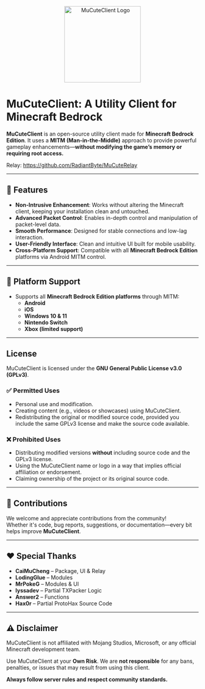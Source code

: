 <p align="center">
  <img src="images/logo.png" alt="MuCuteClient Logo" width="200"/>
</p>

# MuCuteClient: A Utility Client for Minecraft Bedrock

**MuCuteClient** is an open-source utility client made for **Minecraft Bedrock Edition**. It uses a **MITM (Man-in-the-Middle)** approach to provide powerful gameplay enhancements—**without modifying the game’s memory or requiring root access.**

Relay: https://github.com/RadiantByte/MuCuteRelay

---

## 🔧 Features

- **Non-Intrusive Enhancement**: Works without altering the Minecraft client, keeping your installation clean and untouched.  
- **Advanced Packet Control**: Enables in-depth control and manipulation of packet-level data.  
- **Smooth Performance**: Designed for stable connections and low-lag interaction.  
- **User-Friendly Interface**: Clean and intuitive UI built for mobile usability.  
- **Cross-Platform Support**: Compatible with all **Minecraft Bedrock Edition** platforms via Android MITM control.

---

## 📱 Platform Support

- Supports all **Minecraft Bedrock Edition platforms** through MITM:
  - **Android**
  - **iOS**
  - **Windows 10 & 11**
  - **Nintendo Switch**
  - **Xbox (limited support)**

---

## License

MuCuteClient is licensed under the **GNU General Public License v3.0 (GPLv3)**.

### ✅ Permitted Uses

- Personal use and modification.  
- Creating content (e.g., videos or showcases) using MuCuteClient.  
- Redistributing the original or modified source code, provided you include the same GPLv3 license and make the source code available.

### ❌ Prohibited Uses

- Distributing modified versions **without** including source code and the GPLv3 license.  
- Using the MuCuteClient name or logo in a way that implies official affiliation or endorsement.  
- Claiming ownership of the project or its original source code.

---

## 🤝 Contributions

We welcome and appreciate contributions from the community!  
Whether it's code, bug reports, suggestions, or documentation—every bit helps improve **MuCuteClient**.

---

## ❤️ Special Thanks

- **CaiMuCheng** – Package, UI & Relay 
- **LodingGlue** – Modules  
- **MrPokeG** – Modules & UI  
- **lyssadev** – Partial TXPacker Logic  
- **Answer2** – Functions  
- **Hax0r** – Partial ProtoHax Source Code

---

## ⚠️ Disclaimer

MuCuteClient is not affiliated with Mojang Studios, Microsoft, or any official Minecraft development team.

Use MuCuteClient at your **Own Risk**. We are **not responsible** for any bans, penalties, or issues that may result from using this client.

**Always follow server rules and respect community standards.**
